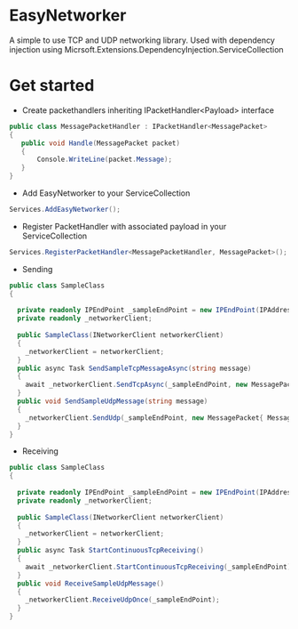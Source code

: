 # EasyNetworker

A simple to use TCP and UDP networking library.
Used with dependency injection using Micrsoft.Extensions.DependencyInjection.ServiceCollection

# Get started
* Create packethandlers inheriting IPacketHandler\<Payload\> interface
 ````csharp
public class MessagePacketHandler : IPacketHandler<MessagePacket>
{
    public void Handle(MessagePacket packet)
    {
        Console.WriteLine(packet.Message);
    }
}
````
* Add EasyNetworker to your ServiceCollection
 ````csharp
 Services.AddEasyNetworker();
````
* Register PacketHandler with associated payload in your ServiceCollection
 ````csharp
 Services.RegisterPacketHandler<MessagePacketHandler, MessagePacket>();
````
* Sending
````csharp
public class SampleClass
{
  
  private readonly IPEndPoint _sampleEndPoint = new IPEndPoint(IPAddress.Parse("127.0.0.1"), 5000);
  private readonly _networkerClient;
  
  public SampleClass(INetworkerClient networkerClient)
  {
    _networkerClient = networkerClient;
  }
  public async Task SendSampleTcpMessageAsync(string message)
  {
    await _networkerClient.SendTcpAsync(_sampleEndPoint, new MessagePacket{ Message = "Hello world!" });
  }
  public void SendSampleUdpMessage(string message)
  {
    _networkerClient.SendUdp(_sampleEndPoint, new MessagePacket{ Message = "Hello world!" });
  }
}
````
* Receiving
````csharp
public class SampleClass
{
  
  private readonly IPEndPoint _sampleEndPoint = new IPEndPoint(IPAddress.Parse("127.0.0.1"), 5000);
  private readonly _networkerClient;
  
  public SampleClass(INetworkerClient networkerClient)
  {
    _networkerClient = networkerClient;
  }
  public async Task StartContinuousTcpReceiving()
  {
    await _networkerClient.StartContinuousTcpReceiving(_sampleEndPoint);
  }
  public void ReceiveSampleUdpMessage()
  {
    _networkerClient.ReceiveUdpOnce(_sampleEndPoint);
  }
}
````
